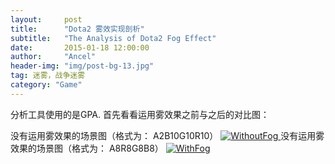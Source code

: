 ```yaml
---
layout:     post
title:      "Dota2 雾效实现剖析"
subtitle:   "The Analysis of Dota2 Fog Effect"
date:       2015-01-18 12:00:00
author:     "Ancel"
header-img: "img/post-bg-13.jpg"
tag: 迷雾，战争迷雾
category: "Game"
---
```

分析工具使用的是GPA.
首先看看运用雾效果之前与之后的对比图：

没有运用雾效果的场景图（格式为： A2B10G10R10）
<a href="#">
    <img src="{{ site.baseurl }}/img/Dota2_Fog/BeforeFogPass.jpg" alt="WithoutFog">
</a>
没有运用雾效果的场景图（格式为： A8R8G8B8）
<a href="#">
    <img src="{{ site.baseurl }}/img/Dota2_Fog/AfterFogPass.jpg" alt="WithFog">
</a>